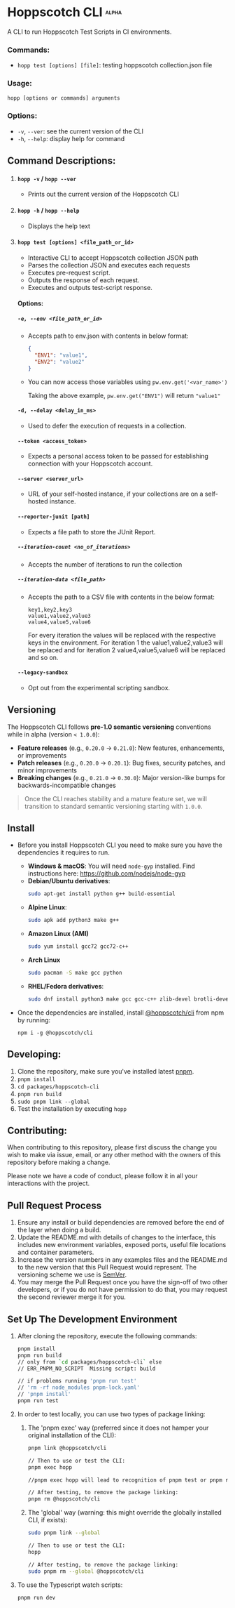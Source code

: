 # Hoppscotch CLI <font size=2><sup>ALPHA</sup></font>

A CLI to run Hoppscotch Test Scripts in CI environments.

### **Commands:**

- `hopp test [options] [file]`: testing hoppscotch collection.json file

### **Usage:**

```bash
hopp [options or commands] arguments
```

### **Options:**

- `-v`, `--ver`: see the current version of the CLI
- `-h`, `--help`: display help for command

## **Command Descriptions:**

1.  #### **`hopp -v` / `hopp --ver`**

    - Prints out the current version of the Hoppscotch CLI

2.  #### **`hopp -h` / `hopp --help`**

    - Displays the help text

3.  #### **`hopp test [options] <file_path_or_id>`**

    - Interactive CLI to accept Hoppscotch collection JSON path
    - Parses the collection JSON and executes each requests
    - Executes pre-request script.
    - Outputs the response of each request.
    - Executes and outputs test-script response.

    #### Options:

    ##### `-e, --env <file_path_or_id> `

    - Accepts path to env.json with contents in below format:

      ```json
      {
        "ENV1": "value1",
        "ENV2": "value2"
      }
      ```

    - You can now access those variables using `pw.env.get('<var_name>')`

      Taking the above example, `pw.env.get("ENV1")` will return `"value1"`

    #### `-d, --delay <delay_in_ms>`

    - Used to defer the execution of requests in a collection.

    #### `--token <access_token>`

    - Expects a personal access token to be passed for establishing connection with your Hoppscotch account.

    #### `--server <server_url>`

    - URL of your self-hosted instance, if your collections are on a self-hosted instance.

    #### `--reporter-junit [path]`

    - Expects a file path to store the JUnit Report.

    ##### `--iteration-count <no_of_iterations>`

    - Accepts the number of iterations to run the collection

    ##### `--iteration-data <file_path>`

    - Accepts the path to a CSV file with contents in the below format:

      ```text
      key1,key2,key3
      value1,value2,value3
      value4,value5,value6
      ```

      For every iteration the values will be replaced with the respective keys in the environment. For iteration 1 the value1,value2,value3 will be replaced and for iteration 2 value4,value5,value6 will be replaced and so on.

    #### `--legacy-sandbox`

    - Opt out from the experimental scripting sandbox.

## Versioning

The Hoppscotch CLI follows **pre-1.0 semantic versioning** conventions while in alpha (version `< 1.0.0`):

- **Feature releases** (e.g., `0.20.0` → `0.21.0`): New features, enhancements, or improvements
- **Patch releases** (e.g., `0.20.0` → `0.20.1`): Bug fixes, security patches, and minor improvements
- **Breaking changes** (e.g., `0.21.0` → `0.30.0`): Major version-like bumps for backwards-incompatible changes

> Once the CLI reaches stability and a mature feature set, we will transition to standard semantic versioning starting with `1.0.0`.

## Install

- Before you install Hoppscotch CLI you need to make sure you have the dependencies it requires to run.

  - **Windows & macOS**: You will need `node-gyp` installed. Find instructions here: https://github.com/nodejs/node-gyp
  - **Debian/Ubuntu derivatives**:
    ```sh
    sudo apt-get install python g++ build-essential
    ```
  - **Alpine Linux**:
    ```sh
    sudo apk add python3 make g++
    ```
  - **Amazon Linux (AMI)**
    ```sh
    sudo yum install gcc72 gcc72-c++
    ```
  - **Arch Linux**
    ```sh
    sudo pacman -S make gcc python
    ```
  - **RHEL/Fedora derivatives**:
    ```sh
    sudo dnf install python3 make gcc gcc-c++ zlib-devel brotli-devel openssl-devel libuv-devel
    ```

- Once the dependencies are installed, install [@hoppscotch/cli](https://www.npmjs.com/package/@hoppscotch/cli) from npm by running:
  ```
  npm i -g @hoppscotch/cli
  ```

## **Developing:**

1. Clone the repository, make sure you've installed latest [pnpm](https://pnpm.io).
2. `pnpm install`
3. `cd packages/hoppscotch-cli`
4. `pnpm run build`
5. `sudo pnpm link --global`
6. Test the installation by executing `hopp`

## **Contributing:**

When contributing to this repository, please first discuss the change you wish to make via issue,
email, or any other method with the owners of this repository before making a change.

Please note we have a code of conduct, please follow it in all your interactions with the project.

## Pull Request Process

1. Ensure any install or build dependencies are removed before the end of the layer when doing a
   build.
2. Update the README.md with details of changes to the interface, this includes new environment
   variables, exposed ports, useful file locations and container parameters.
3. Increase the version numbers in any examples files and the README.md to the new version that this
   Pull Request would represent. The versioning scheme we use is [SemVer](https://semver.org).
4. You may merge the Pull Request once you have the sign-off of two other developers, or if you
   do not have permission to do that, you may request the second reviewer merge it for you.

## Set Up The Development Environment

1. After cloning the repository, execute the following commands:

   ```bash
   pnpm install
   pnpm run build 
   // only from `cd packages/hoppscotch-cli` else 
   // ERR_PNPM_NO_SCRIPT  Missing script: build
   
   // if problems running 'pnpm run test' 
   // 'rm -rf node_modules pnpm-lock.yaml'
   // 'pnpm install'
   pnpm run test

   ```

2. In order to test locally, you can use two types of package linking:

   1. The 'pnpm exec' way (preferred since it does not hamper your original installation of the CLI):

      ```bash
      pnpm link @hoppscotch/cli

      // Then to use or test the CLI:
      pnpm exec hopp

      //pnpm exec hopp will lead to recognition of pnpm test or pnpm run test

      // After testing, to remove the package linking:
      pnpm rm @hoppscotch/cli
      ```

   2. The 'global' way (warning: this might override the globally installed CLI, if exists):

      ```bash
      sudo pnpm link --global

      // Then to use or test the CLI:
      hopp

      // After testing, to remove the package linking:
      sudo pnpm rm --global @hoppscotch/cli
      ```

3. To use the Typescript watch scripts:

   ```bash
   pnpm run dev
   ```
